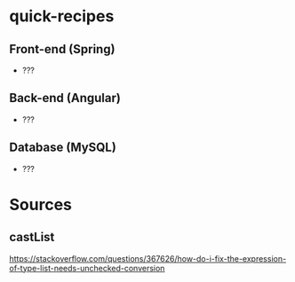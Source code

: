 # quick-recipes

## Front-end (Spring)
- ???
## Back-end (Angular)
- ???
## Database (MySQL)
- ???

# Sources

## castList
https://stackoverflow.com/questions/367626/how-do-i-fix-the-expression-of-type-list-needs-unchecked-conversion